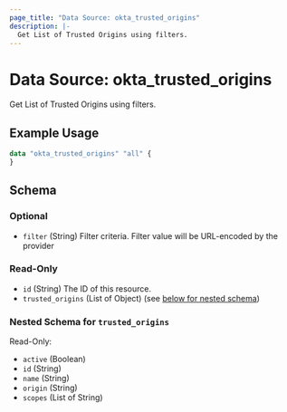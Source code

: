 ```yaml
---
page_title: "Data Source: okta_trusted_origins"
description: |-
  Get List of Trusted Origins using filters.
---
```


# Data Source: okta_trusted_origins

Get List of Trusted Origins using filters.

## Example Usage

```terraform
data "okta_trusted_origins" "all" {
}
```

<!-- schema generated by tfplugindocs -->
## Schema

### Optional

- `filter` (String) Filter criteria. Filter value will be URL-encoded by the provider

### Read-Only

- `id` (String) The ID of this resource.
- `trusted_origins` (List of Object) (see [below for nested schema](#nestedatt--trusted_origins))

<a id="nestedatt--trusted_origins"></a>
### Nested Schema for `trusted_origins`

Read-Only:

- `active` (Boolean)
- `id` (String)
- `name` (String)
- `origin` (String)
- `scopes` (List of String)


